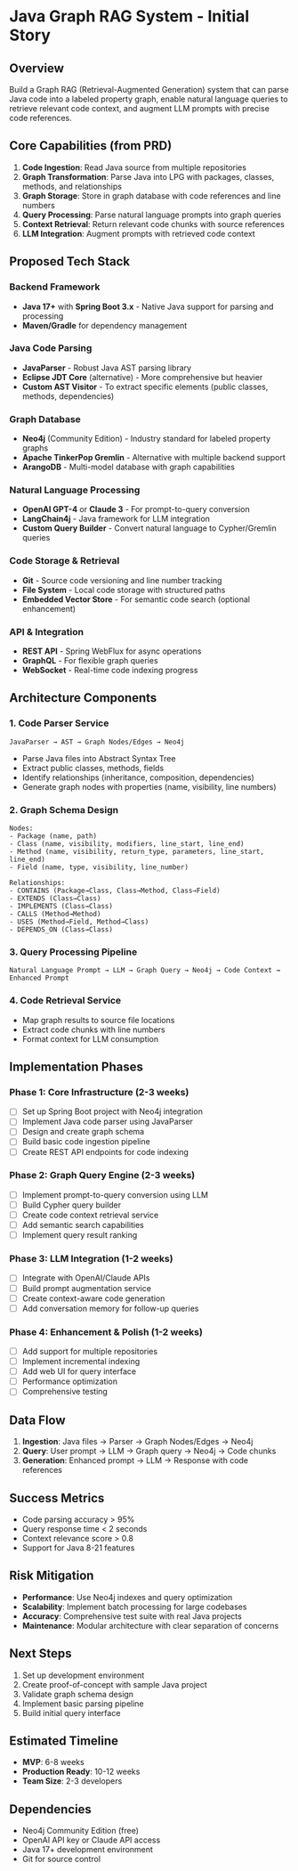 # Java Graph RAG System - Initial Story

## Overview
Build a Graph RAG (Retrieval-Augmented Generation) system that can parse Java code into a labeled property graph, enable natural language queries to retrieve relevant code context, and augment LLM prompts with precise code references.

## Core Capabilities (from PRD)
1. **Code Ingestion**: Read Java source from multiple repositories
2. **Graph Transformation**: Parse Java into LPG with packages, classes, methods, and relationships
3. **Graph Storage**: Store in graph database with code references and line numbers
4. **Query Processing**: Parse natural language prompts into graph queries
5. **Context Retrieval**: Return relevant code chunks with source references
6. **LLM Integration**: Augment prompts with retrieved code context

## Proposed Tech Stack

### Backend Framework
- **Java 17+** with **Spring Boot 3.x** - Native Java support for parsing and processing
- **Maven/Gradle** for dependency management

### Java Code Parsing
- **JavaParser** - Robust Java AST parsing library
- **Eclipse JDT Core** (alternative) - More comprehensive but heavier
- **Custom AST Visitor** - To extract specific elements (public classes, methods, dependencies)

### Graph Database
- **Neo4j** (Community Edition) - Industry standard for labeled property graphs
- **Apache TinkerPop Gremlin** - Alternative with multiple backend support
- **ArangoDB** - Multi-model database with graph capabilities

### Natural Language Processing
- **OpenAI GPT-4** or **Claude 3** - For prompt-to-query conversion
- **LangChain4j** - Java framework for LLM integration
- **Custom Query Builder** - Convert natural language to Cypher/Gremlin queries

### Code Storage & Retrieval
- **Git** - Source code versioning and line number tracking
- **File System** - Local code storage with structured paths
- **Embedded Vector Store** - For semantic code search (optional enhancement)

### API & Integration
- **REST API** - Spring WebFlux for async operations
- **GraphQL** - For flexible graph queries
- **WebSocket** - Real-time code indexing progress

## Architecture Components

### 1. Code Parser Service
```
JavaParser → AST → Graph Nodes/Edges → Neo4j
```
- Parse Java files into Abstract Syntax Tree
- Extract public classes, methods, fields
- Identify relationships (inheritance, composition, dependencies)
- Generate graph nodes with properties (name, visibility, line numbers)

### 2. Graph Schema Design
```
Nodes:
- Package (name, path)
- Class (name, visibility, modifiers, line_start, line_end)
- Method (name, visibility, return_type, parameters, line_start, line_end)
- Field (name, type, visibility, line_number)

Relationships:
- CONTAINS (Package→Class, Class→Method, Class→Field)
- EXTENDS (Class→Class)
- IMPLEMENTS (Class→Class)
- CALLS (Method→Method)
- USES (Method→Field, Method→Class)
- DEPENDS_ON (Class→Class)
```

### 3. Query Processing Pipeline
```
Natural Language Prompt → LLM → Graph Query → Neo4j → Code Context → Enhanced Prompt
```

### 4. Code Retrieval Service
- Map graph results to source file locations
- Extract code chunks with line numbers
- Format context for LLM consumption

## Implementation Phases

### Phase 1: Core Infrastructure (2-3 weeks)
- [ ] Set up Spring Boot project with Neo4j integration
- [ ] Implement Java code parser using JavaParser
- [ ] Design and create graph schema
- [ ] Build basic code ingestion pipeline
- [ ] Create REST API endpoints for code indexing

### Phase 2: Graph Query Engine (2-3 weeks)
- [ ] Implement prompt-to-query conversion using LLM
- [ ] Build Cypher query builder
- [ ] Create code context retrieval service
- [ ] Add semantic search capabilities
- [ ] Implement query result ranking

### Phase 3: LLM Integration (1-2 weeks)
- [ ] Integrate with OpenAI/Claude APIs
- [ ] Build prompt augmentation service
- [ ] Create context-aware code generation
- [ ] Add conversation memory for follow-up queries

### Phase 4: Enhancement & Polish (1-2 weeks)
- [ ] Add support for multiple repositories
- [ ] Implement incremental indexing
- [ ] Add web UI for query interface
- [ ] Performance optimization
- [ ] Comprehensive testing

## Data Flow

1. **Ingestion**: Java files → Parser → Graph Nodes/Edges → Neo4j
2. **Query**: User prompt → LLM → Graph query → Neo4j → Code chunks
3. **Generation**: Enhanced prompt → LLM → Response with code references

## Success Metrics
- Code parsing accuracy > 95%
- Query response time < 2 seconds
- Context relevance score > 0.8
- Support for Java 8-21 features

## Risk Mitigation
- **Performance**: Use Neo4j indexes and query optimization
- **Scalability**: Implement batch processing for large codebases
- **Accuracy**: Comprehensive test suite with real Java projects
- **Maintenance**: Modular architecture with clear separation of concerns

## Next Steps
1. Set up development environment
2. Create proof-of-concept with sample Java project
3. Validate graph schema design
4. Implement basic parsing pipeline
5. Build initial query interface

## Estimated Timeline
- **MVP**: 6-8 weeks
- **Production Ready**: 10-12 weeks
- **Team Size**: 2-3 developers

## Dependencies
- Neo4j Community Edition (free)
- OpenAI API key or Claude API access
- Java 17+ development environment
- Git for source control 